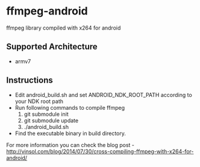 ffmpeg-android
==============

ffmpeg library compiled with x264 for android

Supported Architecture
----
* armv7

Instructions
----
* Edit android_build.sh and set ANDROID_NDK_ROOT_PATH according to your NDK root path
* Run following commands to compile ffmpeg
  1. git submodule init
  2. git submodule update
  3. ./android_build.sh
* Find the executable binary in build directory.

For more information you can check the blog post - http://vinsol.com/blog/2014/07/30/cross-compiling-ffmpeg-with-x264-for-android/
